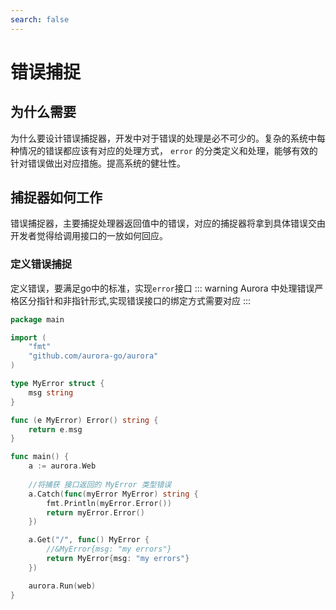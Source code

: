 ```yaml
---
search: false
---
```

# 错误捕捉
## 为什么需要
为什么要设计错误捕捉器，开发中对于错误的处理是必不可少的。复杂的系统中每种情况的错误都应该有对应的处理方式， `error` 的分类定义和处理，能够有效的针对错误做出对应措施。提高系统的健壮性。
## 捕捉器如何工作
错误捕捉器，主要捕捉处理器返回值中的错误，对应的捕捉器将拿到具体错误交由开发者觉得给调用接口的一放如何回应。
### 定义错误捕捉
定义错误，要满足go中的标准，实现`error`接口
::: warning
Aurora 中处理错误严格区分指针和非指针形式,实现错误接口的绑定方式需要对应
:::
```go
package main

import (
	"fmt"
	"github.com/aurora-go/aurora"
)

type MyError struct {
	msg string
}

func (e MyError) Error() string {
	return e.msg
}

func main() {
	a := aurora.Web
    
    //将捕获 接口返回的 MyError 类型错误
	a.Catch(func(myError MyError) string {
		fmt.Println(myError.Error())
		return myError.Error()
	})

	a.Get("/", func() MyError {
		//&MyError{msg: "my errors"}
		return MyError{msg: "my errors"}
	})

	aurora.Run(web)
}
```
